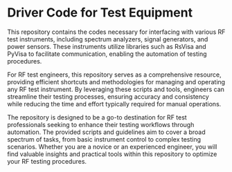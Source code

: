 # Driver Code for Test Equipment

This repository contains the codes necessary for interfacing with various RF test instruments, including spectrum analyzers, signal generators, and power sensors. These instruments utilize libraries such as RsVisa and PyVisa to facilitate communication, enabling the automation of testing procedures.

For RF test engineers, this repository serves as a comprehensive resource, providing efficient shortcuts and methodologies for managing and operating any RF test instrument. By leveraging these scripts and tools, engineers can streamline their testing processes, ensuring accuracy and consistency while reducing the time and effort typically required for manual operations.

The repository is designed to be a go-to destination for RF test professionals seeking to enhance their testing workflows through automation. The provided scripts and guidelines aim to cover a broad spectrum of tasks, from basic instrument control to complex testing scenarios. Whether you are a novice or an experienced engineer, you will find valuable insights and practical tools within this repository to optimize your RF testing procedures.
